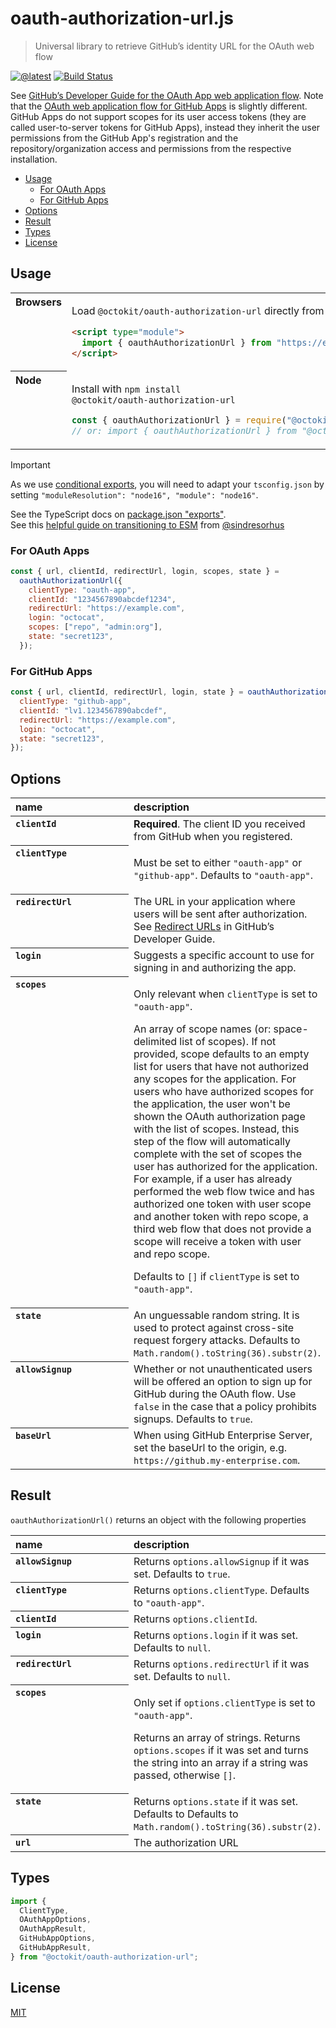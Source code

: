 # oauth-authorization-url.js

> Universal library to retrieve GitHub’s identity URL for the OAuth web flow

[![@latest](https://img.shields.io/npm/v/@octokit/oauth-authorization-url.svg)](https://www.npmjs.com/package/@octokit/oauth-authorization-url)
[![Build Status](https://github.com/octokit/oauth-authorization-url.js/workflows/Test/badge.svg)](https://github.com/octokit/oauth-authorization-url.js/actions?query=workflow%3ATest+branch%3Amain)

See [GitHub’s Developer Guide for the OAuth App web application flow](https://developer.github.com/apps/building-oauth-apps/authorizing-oauth-apps/#web-application-flow). Note that the [OAuth web application flow for GitHub Apps](https://docs.github.com/en/developers/apps/identifying-and-authorizing-users-for-github-apps#web-application-flow) is slightly different. GitHub Apps do not support scopes for its user access tokens (they are called user-to-server tokens for GitHub Apps), instead they inherit the user permissions from the GitHub App's registration and the repository/organization access and permissions from the respective installation.

<!-- toc -->

- [Usage](#usage)
  - [For OAuth Apps](#for-oauth-apps)
  - [For GitHub Apps](#for-github-apps)
- [Options](#options)
- [Result](#result)
- [Types](#types)
- [License](#license)

<!-- tocstop -->

## Usage

<table>
  <tbody valign=top align=left>
    <tr>
      <th>
        Browsers
      </th>
      <td width=100%>

Load `@octokit/oauth-authorization-url` directly from [esm.sh](https://esm.sh)

```html
<script type="module">
  import { oauthAuthorizationUrl } from "https://esm.sh/@octokit/oauth-authorization-url";
</script>
```

</td></tr>
    <tr>
      <th>
        Node
      </th>
      <td>

Install with <code>npm install @octokit/oauth-authorization-url</code>

```js
const { oauthAuthorizationUrl } = require("@octokit/oauth-authorization-url");
// or: import { oauthAuthorizationUrl } from "@octokit/oauth-authorization-url";
```

</td></tr>
</tbody>
</table>

> [!IMPORTANT]
> As we use [conditional exports](https://nodejs.org/api/packages.html#conditional-exports), you will need to adapt your `tsconfig.json` by setting `"moduleResolution": "node16", "module": "node16"`.
>
> See the TypeScript docs on [package.json "exports"](https://www.typescriptlang.org/docs/handbook/modules/reference.html#packagejson-exports).<br>
> See this [helpful guide on transitioning to ESM](https://gist.github.com/sindresorhus/a39789f98801d908bbc7ff3ecc99d99c) from [@sindresorhus](https://github.com/sindresorhus)

### For OAuth Apps

```js
const { url, clientId, redirectUrl, login, scopes, state } =
  oauthAuthorizationUrl({
    clientType: "oauth-app",
    clientId: "1234567890abcdef1234",
    redirectUrl: "https://example.com",
    login: "octocat",
    scopes: ["repo", "admin:org"],
    state: "secret123",
  });
```

### For GitHub Apps

```js
const { url, clientId, redirectUrl, login, state } = oauthAuthorizationUrl({
  clientType: "github-app",
  clientId: "lv1.1234567890abcdef",
  redirectUrl: "https://example.com",
  login: "octocat",
  state: "secret123",
});
```

## Options

<table>
  <thead align=left>
    <tr>
      <th width=200>
        name
      </th>
      <th>
        description
      </th>
    </tr>
  </thead>
  <tbody align=left valign=top>
    <tr>
      <th>
        <code>clientId</code>
      </th>
      <td>
        <strong>Required</strong>. The client ID you received from GitHub when you registered.
      </td>
    </tr>
    <tr>
      <th>
        <code>clientType</code>
      </th>
      <td>

Must be set to either `"oauth-app"` or `"github-app"`. Defaults to `"oauth-app"`.

</td>
    </tr>
    <tr>
      <th>
        <code>redirectUrl</code>
      </th>
      <td>
        The URL in your application where users will be sent after authorization. See <a href="https://developer.github.com/enterprise/2.16/apps/building-oauth-apps/authorizing-oauth-apps/#redirect-urls">Redirect URLs</a> in GitHub’s Developer Guide.
      </td>
    </tr>
    <tr>
      <th>
        <code>login</code>
      </th>
      <td>
        Suggests a specific account to use for signing in and authorizing the app.
      </td>
    </tr>
    <tr>
      <th>
        <code>scopes</code>
      </th>
      <td>

Only relevant when `clientType` is set to `"oauth-app"`.

An array of scope names (or: space-delimited list of scopes). If not provided, scope defaults to an empty list for users that have not authorized any scopes for the application. For users who have authorized scopes for the application, the user won't be shown the OAuth authorization page with the list of scopes. Instead, this step of the flow will automatically complete with the set of scopes the user has authorized for the application. For example, if a user has already performed the web flow twice and has authorized one token with user scope and another token with repo scope, a third web flow that does not provide a scope will receive a token with user and repo scope.

Defaults to `[]` if `clientType` is set to `"oauth-app"`.

</td>
    </tr>
    <tr>
      <th>
        <code>state</code>
      </th>
      <td>
        An unguessable random string. It is used to protect against cross-site request forgery attacks.
        Defaults to <code>Math.random().toString(36).substr(2)</code>.
      </td>
    </tr>
    <tr>
      <th>
        <code>allowSignup</code>
      </th>
      <td>
        Whether or not unauthenticated users will be offered an option to sign up for GitHub during the OAuth flow. Use <code>false</code> in the case that a policy prohibits signups. Defaults to <code>true</code>.
      </td>
    </tr>
    <tr>
      <th>
        <code>baseUrl</code>
      </th>
      <td>
        When using GitHub Enterprise Server, set the baseUrl to the origin, e.g. <code>https://github.my-enterprise.com</code>.
      </td>
    </tr>
  </tbody>
</table>

## Result

`oauthAuthorizationUrl()` returns an object with the following properties

<table>
  <thead align=left>
    <tr>
      <th width=200>
        name
      </th>
      <th>
        description
      </th>
    </tr>
  </thead>
  <tbody align=left valign=top>
    <tr>
      <th>
        <code>allowSignup</code>
      </th>
      <td>
        Returns <code>options.allowSignup</code> if it was set. Defaults to <code>true</code>.
      </td>
    </tr>
    <tr>
      <th>
        <code>clientType</code>
      </th>
      <td>
        Returns <code>options.clientType</code>. Defaults to <code>"oauth-app"</code>.
      </td>
    </tr>
    <tr>
      <th>
        <code>clientId</code>
      </th>
      <td>
        Returns <code>options.clientId</code>.
      </td>
    </tr>
    <tr>
      <th>
        <code>login</code>
      </th>
      <td>
        Returns <code>options.login</code> if it was set. Defaults to <code>null</code>.
      </td>
    </tr>
    <tr>
      <th>
        <code>redirectUrl</code>
      </th>
      <td>
        Returns <code>options.redirectUrl</code> if it was set. Defaults to <code>null</code>.
      </td>
    </tr>
    <tr>
      <th>
        <code>scopes</code>
      </th>
      <td>

Only set if `options.clientType` is set to `"oauth-app"`.

Returns an array of strings. Returns <code>options.scopes</code> if it was set and turns the string into an array if a string was passed, otherwise <code>[]</code>.

</td>
    </tr>
    <tr>
      <th>
        <code>state</code>
      </th>
      <td>
        Returns <code>options.state</code> if it was set. Defaults to Defaults to <code>Math.random().toString(36).substr(2)</code>.
      </td>
    </tr>
    <tr>
      <th>
        <code>url</code>
      </th>
      <td>
        The authorization URL
      </td>
    </tr>
  </tbody>
</table>

## Types

```ts
import {
  ClientType,
  OAuthAppOptions,
  OAuthAppResult,
  GitHubAppOptions,
  GitHubAppResult,
} from "@octokit/oauth-authorization-url";
```

## License

[MIT](LICENSE)
